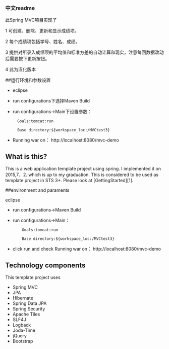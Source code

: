 ### 中文readme
  此Spring MVC项目实现了
  
  1	可创建、删除、更新和显示成绩项。
  
  2	每个成绩项包括学号、姓名、成绩。
  
  3	提供对所录入成绩项的平均值和标准方差的自动计算和现实，注意每回数据改动后需要按下更新按钮。
  
  4 此为汉化版本

##运行环境和参数设置

  * eclipse 
  
  * run configurations下选择Maven Build
  
  * run configurations->Main下设置参数：
          
          Goals:tomcat:run
          
          Base directory:${workspace_loc:/MVCtest3}
          
  * Running war on： http://localhost:8080/mvc-demo
  
  
## What is this?

This is a web application template project using spring.
I implemented it on 2015,7，2. which is up to my graduation.
This is considered to be used as template project in STS 3+. Please look at [GettingStarted][1].


##environment and paraments
 
 eclipse 
 
* run configurations->Maven Build
 
* run configurations->Main：
         
          Goals:tomcat:run
        
          Base directory:${workspace_loc:/MVCtest3}
 
* click run and check Running war on： http://localhost:8080/mvc-demo
  
  
## Technology components
This template project uses

* Spring MVC
* JPA
* Hibernate
* Spring Data JPA
* Spring Security
* Apache Tiles
* SLF4J
* Logback
* Joda-Time
* jQuery
* Bootstrap

